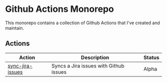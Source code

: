 # Github Actions Monorepo

This monorepo contains a collection of Github Actions that I've created and maintain.

## Actions

| Action                                       | Description                            | Status |
| -------------------------------------------- | -------------------------------------- | ------ |
| [sync-jira-issues](./sync-jira-issues) | Syncs a Jira issues with Github issues | Alpha  |
